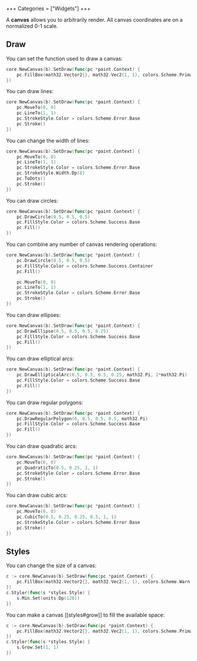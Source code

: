 +++
Categories = ["Widgets"]
+++

A **canvas** allows you to arbitrarily render. All canvas coordinates are on a normalized 0-1 scale.

## Draw

You can set the function used to draw a canvas:

```Go
core.NewCanvas(b).SetDraw(func(pc *paint.Context) {
    pc.FillBox(math32.Vector2{}, math32.Vec2(1, 1), colors.Scheme.Primary.Base)
})
```

You can draw lines:

```Go
core.NewCanvas(b).SetDraw(func(pc *paint.Context) {
    pc.MoveTo(0, 0)
    pc.LineTo(1, 1)
    pc.StrokeStyle.Color = colors.Scheme.Error.Base
    pc.Stroke()
})
```

You can change the width of lines:

```Go
core.NewCanvas(b).SetDraw(func(pc *paint.Context) {
    pc.MoveTo(0, 0)
    pc.LineTo(1, 1)
    pc.StrokeStyle.Color = colors.Scheme.Error.Base
    pc.StrokeStyle.Width.Dp(8)
    pc.ToDots()
    pc.Stroke()
})
```

You can draw circles:

```Go
core.NewCanvas(b).SetDraw(func(pc *paint.Context) {
    pc.DrawCircle(0.5, 0.5, 0.5)
    pc.FillStyle.Color = colors.Scheme.Success.Base
    pc.Fill()
})
```

You can combine any number of canvas rendering operations:

```Go
core.NewCanvas(b).SetDraw(func(pc *paint.Context) {
    pc.DrawCircle(0.5, 0.5, 0.5)
    pc.FillStyle.Color = colors.Scheme.Success.Container
    pc.Fill()

    pc.MoveTo(0, 0)
    pc.LineTo(1, 1)
    pc.StrokeStyle.Color = colors.Scheme.Error.Base
    pc.Stroke()
})
```

You can draw ellipses:

```Go
core.NewCanvas(b).SetDraw(func(pc *paint.Context) {
    pc.DrawEllipse(0.5, 0.5, 0.5, 0.25)
    pc.FillStyle.Color = colors.Scheme.Success.Base
    pc.Fill()
})
```

You can draw elliptical arcs:

```Go
core.NewCanvas(b).SetDraw(func(pc *paint.Context) {
    pc.DrawEllipticalArc(0.5, 0.5, 0.5, 0.25, math32.Pi, 2*math32.Pi)
    pc.FillStyle.Color = colors.Scheme.Success.Base
    pc.Fill()
})
```

You can draw regular polygons:

```Go
core.NewCanvas(b).SetDraw(func(pc *paint.Context) {
    pc.DrawRegularPolygon(6, 0.5, 0.5, 0.5, math32.Pi)
    pc.FillStyle.Color = colors.Scheme.Success.Base
    pc.Fill()
})
```

You can draw quadratic arcs:

```Go
core.NewCanvas(b).SetDraw(func(pc *paint.Context) {
    pc.MoveTo(0, 0)
    pc.QuadraticTo(0.5, 0.25, 1, 1)
    pc.StrokeStyle.Color = colors.Scheme.Error.Base
    pc.Stroke()
})
```

You can draw cubic arcs:

```Go
core.NewCanvas(b).SetDraw(func(pc *paint.Context) {
    pc.MoveTo(0, 0)
    pc.CubicTo(0.5, 0.25, 0.25, 0.5, 1, 1)
    pc.StrokeStyle.Color = colors.Scheme.Error.Base
    pc.Stroke()
})
```

## Styles

You can change the size of a canvas:

```Go
c := core.NewCanvas(b).SetDraw(func(pc *paint.Context) {
    pc.FillBox(math32.Vector2{}, math32.Vec2(1, 1), colors.Scheme.Warn.Base)
})
c.Styler(func(s *styles.Style) {
    s.Min.Set(units.Dp(128))
})
```

You can make a canvas [[styles#grow]] to fill the available space:

```Go
c := core.NewCanvas(b).SetDraw(func(pc *paint.Context) {
    pc.FillBox(math32.Vector2{}, math32.Vec2(1, 1), colors.Scheme.Primary.Base)
})
c.Styler(func(s *styles.Style) {
    s.Grow.Set(1, 1)
})
```
